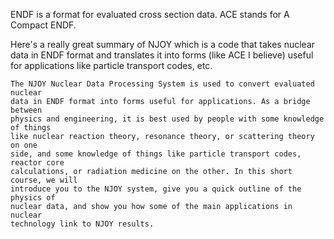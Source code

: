 ENDF is a format for evaluated cross section data. ACE stands for A Compact
ENDF.

Here's a really great summary of NJOY which is a code that takes nuclear data in
ENDF format and translates it into forms (like ACE I believe) useful for applications like particle
transport codes, etc.

```
The NJOY Nuclear Data Processing System is used to convert evaluated nuclear
data in ENDF format into forms useful for applications. As a bridge between
physics and engineering, it is best used by people with some knowledge of things
like nuclear reaction theory, resonance theory, or scattering theory on one
side, and some knowledge of things like particle transport codes, reactor core
calculations, or radiation medicine on the other. In this short course, we will
introduce you to the NJOY system, give you a quick outline of the physics of
nuclear data, and show you how some of the main applications in nuclear
technology link to NJOY results.
```
